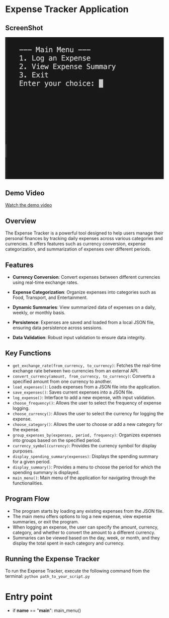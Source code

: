# Expense Tracker Application

## ScreenShot
![Expense Tracker Screenshot](screenshots/screenshot.png)

## Demo Video
[Watch the demo video](https://www.youtube.com/watch?v=GqISyq6MJ2k)


## Overview

The Expense Tracker is a powerful tool designed to help users manage their personal finances by tracking daily expenses across various categories and currencies. It offers features such as currency conversion, expense categorization, and summarization of expenses over different periods.

## Features

- **Currency Conversion**: Convert expenses between different currencies using real-time exchange rates.
- **Expense Categorization**: Organize expenses into categories such as Food, Transport, and Entertainment.
- **Dynamic Summaries**: View summarized data of expenses on a daily, weekly, or monthly basis.
- **Persistence**: Expenses are saved and loaded from a local JSON file, ensuring data persistence across sessions.

- **Data Validation**: Robust input validation to ensure data integrity.

## Key Functions

- `get_exchange_rate(from_currency, to_currency)`: Fetches the real-time exchange rate between two currencies from an external API.
- `convert_currency(amount, from_currency, to_currency)`: Converts a specified amount from one currency to another.
- `load_expenses()`: Loads expenses from a JSON file into the application.
- `save_expenses()`: Saves current expenses into a JSON file.
- `log_expense()`: Interface to add a new expense, with input validation.
- `choose_frequency()`: Allows the user to select the frequency of expense logging.
- `choose_currency()`: Allows the user to select the currency for logging the expense.
- `choose_category()`: Allows the user to choose or add a new category for the expense.
- `group_expenses_by(expenses, period, frequency)`: Organizes expenses into groups based on the specified period.
- `currency_symbol(currency)`: Provides the currency symbol for display purposes.
- `display_spending_summary(expenses)`: Displays the spending summary for a given period.
- `display_summary()`: Provides a menu to choose the period for which the spending summary is displayed.
- `main_menu()`: Main menu of the application for navigating through the functionalities.

## Program Flow

- The program starts by loading any existing expenses from the JSON file.
- The main menu offers options to log a new expense, view expense summaries, or exit the program.
- When logging an expense, the user can specify the amount, currency, category, and whether to convert the amount to a different currency.
- Summaries can be viewed based on the day, week, or month, and they display the total spent in each category and currency.

## Running the Expense Tracker

To run the Expense Tracker, execute the following command from the terminal:
`python path_to_your_script.py`

# Entry point

- if **name** == "**main**":
  main_menu()
